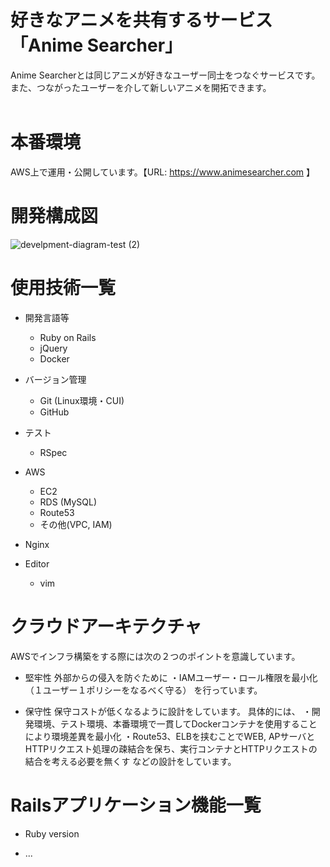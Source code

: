 # 好きなアニメを共有するサービス「Anime Searcher」
Anime Searcherとは同じアニメが好きなユーザー同士をつなぐサービスです。</br>
また、つながったユーザーを介して新しいアニメを開拓できます。</br>
<br/>

# 本番環境
AWS上で運用・公開しています。【URL: https://www.animesearcher.com 】
<br/>

# 開発構成図

![develpment-diagram-test (2)](https://user-images.githubusercontent.com/63719647/102009574-adbc4280-3d7b-11eb-96e6-47eba4c0a467.png)

# 使用技術一覧

* 開発言語等

  * Ruby on Rails
  * jQuery
  * Docker

* バージョン管理

  * Git (Linux環境・CUI)
  * GitHub

* テスト

  * RSpec

* AWS

  * EC2
  * RDS (MySQL)
  * Route53
  * その他(VPC, IAM)

* Nginx

* Editor

  * vim

# クラウドアーキテクチャ
AWSでインフラ構築をする際には次の２つのポイントを意識しています。

* 堅牢性
外部からの侵入を防ぐために
・IAMユーザー・ロール権限を最小化（１ユーザー１ポリシーをなるべく守る）
を行っています。

* 保守性
保守コストが低くなるように設計をしています。
具体的には、
・開発環境、テスト環境、本番環境で一貫してDockerコンテナを使用することにより環境差異を最小化
・Route53、ELBを挟むことでWEB, APサーバとHTTPリクエスト処理の疎結合を保ち、実行コンテナとHTTPリクエストの結合を考える必要を無くす
などの設計をしています。

# Railsアプリケーション機能一覧

* Ruby version

* ...
